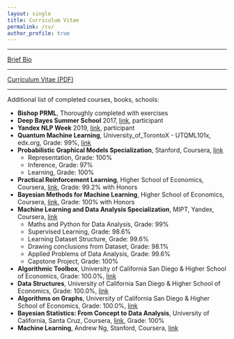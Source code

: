 ```yaml
---
layout: single
title: Curriculum Vitae
permalink: /cv/
author_profile: true
---
```


---

[Brief Bio](/about/)

---

<a href="/assets/CV/CV.pdf" target="_blank">Curriculum Vitae (PDF)</a>

---

Additional list of completed courses, books, schools:
  - **Bishop PRML**, Thoroughly completed with exercises
  - **Deep Bayes Summer School** 2017, [link](https://deepbayes.ru), participant
  - **Yandex NLP Week** 2019, [link](https://academy.yandex.ru/events/data_analysis/NLP_week/), participant
  - **Quantum Machine Learning**, University_of_TorontoX - UTQML101x, edx.org, Grade: 99%, [link](https://courses.edx.org/certificates/1ae36a9973e0401b8652cb23d17c84c8)
  - **Probabilistic Graphical Models Specialization**, Stanford, Coursera, [link](https://www.coursera.org/account/accomplishments/specialization/6WFPMD59SN4X)
    * Representation, Grade: 100%
    * Inference, Grade: 97%
    * Learning, Grade: 100%
  - **Practical Reinforcement Learning**, Higher School of Economics, Coursera, [link](https://www.coursera.org/account/accomplishments/records/XAH8MUT739LP), Grade: 99.2% with Honors
  - **Bayesian Methods for Machine Learning**, Higher School of Economics, Coursera, [link](https://www.coursera.org/account/accomplishments/records/F8JBPWWJFB57), Grade: 100% with Honors
  - **Machine Learning and Data Analysis Specialization**, MIPT, Yandex, Coursera, [link](https://www.coursera.org/account/accomplishments/specialization/GWKYHUM2UXEN)
    * Maths and Python for Data Analysis, Grade: 99%
    * Supervised Learning, Grade: 98.6%
    * Learning Dataset Structure, Grade: 99.6%
    * Drawing conclusions from Dataset, Grade: 98.1%
    * Applied Problems of Data Analysis, Grade: 99.6%
    * Capstone Project, Grade: 100%
  - **Algorithmic Toolbox**, University of California San Diego & Higher School of Economics, Grade: 100.0%, [link](https://www.coursera.org/account/accomplishments/records/Z739U7E3R7WT)
  - **Data Structures**, University of California San Diego & Higher School of Economics, Grade: 100.0%, [link](https://www.coursera.org/account/accomplishments/records/DDKAQ7ZS8D2T)
  - **Algorithms on Graphs**, University of California San Diego & Higher School of Economics, Grade: 100.0%, [link](https://www.coursera.org/account/accomplishments/records/GKNKPL2T9M8F)
  - **Bayesian Statistics: From Concept to Data Analysis**, University of California, Santa Cruz, Coursera, [link](https://www.coursera.org/account/accomplishments/records/ESLV5SY5FAVN), Grade: 100%
  - **Machine Learning**, Andrew Ng, Stanford, Coursera, [link](https://www.coursera.org/api/legacyCertificates.v1/spark/statementOfAccomplishment/972303~4074858/pdf)

